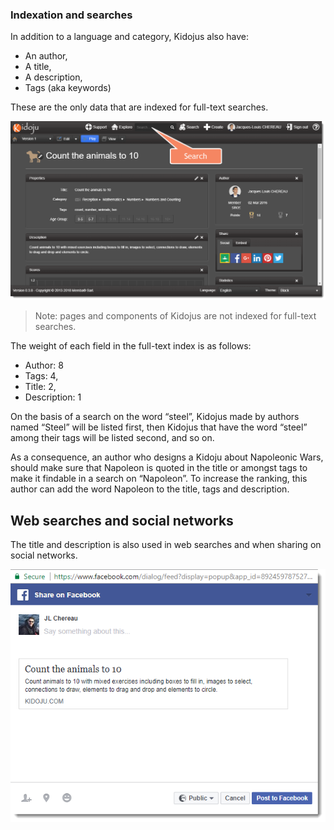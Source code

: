 ### Indexation and searches

In addition to a language and category, Kidojus also have:

* An author,
* A title,
* A description,
* Tags \(aka keywords\)

These are the only data that are indexed for full-text searches.

![](/assets/Web_Concepts_Indexation_And_Searches_01.png)

> Note: pages and components of Kidojus are not indexed for full-text searches.

The weight of each field in the full-text index is as follows:

* Author: 8
* Tags: 4,
* Title: 2,
* Description: 1

On the basis of a search on the word “steel”, Kidojus made by authors named “Steel” will be listed first, then Kidojus that have the word “steel” among their tags will be listed second, and so on.

As a consequence, an author who designs a Kidoju about Napoleonic Wars, should make sure that Napoleon is quoted in the title or amongst tags to make it findable in a search on “Napoleon”. To increase the ranking, this author can add the word Napoleon to the title, tags and description.

## Web searches and social networks

The title and description is also used in web searches and when sharing on social networks.

![](/assets/Web_Concepts_Indexation_And_Searches_02.png)

